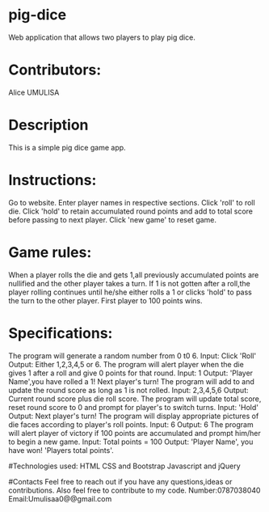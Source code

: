 # pig-dice
Web application that allows two players to play pig dice.
# Contributors: 
Alice UMULISA

# Description
This is a simple pig dice game app.

# Instructions:
Go to website.
Enter player names in respective sections.
Click 'roll' to roll die.
Click 'hold' to retain accumulated round points and add to total score before passing to next player.
Click 'new game' to reset game.
# Game rules:
When a player rolls the die and gets 1,all previously accumulated points are nullified and the other player takes a turn.
If 1 is not gotten after a roll,the player rolling continues until he/she either rolls a 1 or clicks 'hold' to pass the turn to the other player.
First player to 100 points wins.
# Specifications:
The program will generate a random number from 0 t0 6.
Input: Click 'Roll'
Output: Either 1,2,3,4,5 or 6.
The program will alert player when the die gives 1 after a roll and give 0 points for that round.
Input: 1
Output: 'Player Name',you have rolled a 1! Next player's turn!
The program will add to and update the round score as long as 1 is not rolled.
Input: 2,3,4,5,6
Output: Current round score plus die roll score.
The program will update total score, reset round score to 0 and prompt for player's to switch turns.
Input: 'Hold'
Output: Next player's turn!
The program will display appropriate pictures of die faces according to player's roll points.
Input: 6
Output: 6
The program will alert player of victory if 100 points are accumulated and prompt him/her to begin a new game.
Input: Total points = 100
Output: 'Player Name', you have won! 'Players total points'.

#Technologies used:
HTML
CSS and Bootstrap
Javascript and jQuery

#Contacts
Feel free to reach out if you have any questions,ideas or contributions. Also feel free to contribute to my code. Number:0787038040 Email:Umulisaa0@@gmail.com

